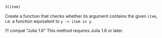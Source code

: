 ```julia
∋(item)
```

Create a function that checks whether its argument contains the given `item`, i.e. a function equivalent to `y -> item in y`.

!!! compat "Julia 1.6"
    This method requires Julia 1.6 or later.

